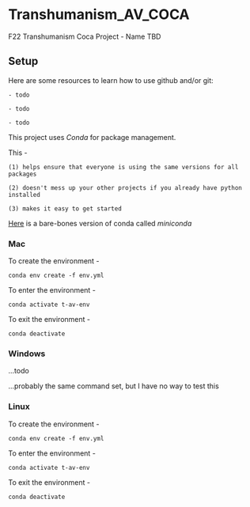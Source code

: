# Transhumanism_AV_COCA

F22 Transhumanism Coca Project - Name TBD


## Setup


Here are some resources to learn how to use github and/or git:

    - todo
    
    - todo
    
    - todo


This project uses _Conda_ for package management.

This - 

    (1) helps ensure that everyone is using the same versions for all packages
    
    (2) doesn't mess up your other projects if you already have python installed
    
    (3) makes it easy to get started


[Here](https://docs.conda.io/en/latest/miniconda.html) is a bare-bones version of conda called _miniconda_

### Mac


To create the environment -
```console
conda env create -f env.yml
```


To enter the environment - 
```console
conda activate t-av-env
```


To exit the environment - 
```console
conda deactivate
```


### Windows


...todo

...probably the same command set, but I have no way to test this


### Linux


To create the environment -
```console
conda env create -f env.yml
```


To enter the environment - 
```console
conda activate t-av-env
```


To exit the environment - 
```console
conda deactivate
```
